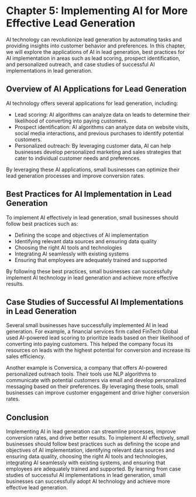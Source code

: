 Chapter 5: Implementing AI for More Effective Lead Generation
=============================================================

AI technology can revolutionize lead generation by automating tasks and providing insights into customer behavior and preferences. In this chapter, we will explore the applications of AI in lead generation, best practices for AI implementation in areas such as lead scoring, prospect identification, and personalized outreach, and case studies of successful AI implementations in lead generation.

Overview of AI Applications for Lead Generation
-----------------------------------------------

AI technology offers several applications for lead generation, including:

* Lead scoring: AI algorithms can analyze data on leads to determine their likelihood of converting into paying customers.
* Prospect identification: AI algorithms can analyze data on website visits, social media interactions, and previous purchases to identify potential customers.
* Personalized outreach: By leveraging customer data, AI can help businesses develop personalized marketing and sales strategies that cater to individual customer needs and preferences.

By leveraging these AI applications, small businesses can optimize their lead generation processes and improve conversion rates.

Best Practices for AI Implementation in Lead Generation
-------------------------------------------------------

To implement AI effectively in lead generation, small businesses should follow best practices such as:

* Defining the scope and objectives of AI implementation
* Identifying relevant data sources and ensuring data quality
* Choosing the right AI tools and technologies
* Integrating AI seamlessly with existing systems
* Ensuring that employees are adequately trained and supported

By following these best practices, small businesses can successfully implement AI technology in lead generation and achieve more effective results.

Case Studies of Successful AI Implementations in Lead Generation
----------------------------------------------------------------

Several small businesses have successfully implemented AI in lead generation. For example, a financial services firm called FinTech Global used AI-powered lead scoring to prioritize leads based on their likelihood of converting into paying customers. This helped the company focus its resources on leads with the highest potential for conversion and increase its sales efficiency.

Another example is Conversica, a company that offers AI-powered personalized outreach tools. Their tools use NLP algorithms to communicate with potential customers via email and develop personalized messaging based on their preferences. By leveraging these tools, small businesses can improve customer engagement and drive higher conversion rates.

Conclusion
----------

Implementing AI in lead generation can streamline processes, improve conversion rates, and drive better results. To implement AI effectively, small businesses should follow best practices such as defining the scope and objectives of AI implementation, identifying relevant data sources and ensuring data quality, choosing the right AI tools and technologies, integrating AI seamlessly with existing systems, and ensuring that employees are adequately trained and supported. By learning from case studies of successful AI implementations in lead generation, small businesses can successfully adopt AI technology and achieve more effective lead generation.
